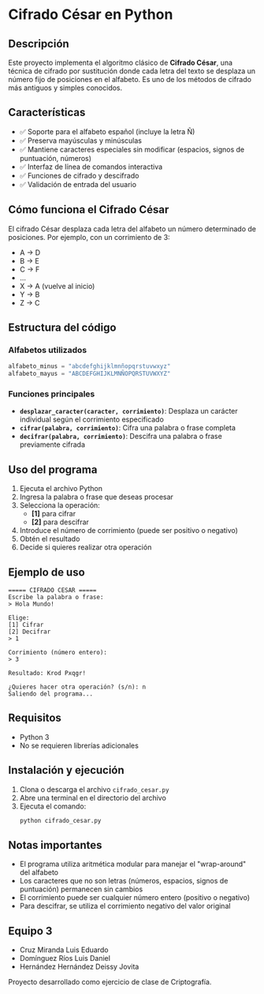 # Cifrado César en Python

## Descripción

Este proyecto implementa el algoritmo clásico de **Cifrado César**, una técnica de cifrado por sustitución donde cada letra del texto se desplaza un número fijo de posiciones en el alfabeto. Es uno de los métodos de cifrado más antiguos y simples conocidos.

## Características

- ✅ Soporte para el alfabeto español (incluye la letra Ñ)
- ✅ Preserva mayúsculas y minúsculas
- ✅ Mantiene caracteres especiales sin modificar (espacios, signos de puntuación, números)
- ✅ Interfaz de línea de comandos interactiva
- ✅ Funciones de cifrado y descifrado
- ✅ Validación de entrada del usuario

## Cómo funciona el Cifrado César

El cifrado César desplaza cada letra del alfabeto un número determinado de posiciones. Por ejemplo, con un corrimiento de 3:

- A → D
- B → E  
- C → F
- ...
- X → A (vuelve al inicio)
- Y → B
- Z → C

## Estructura del código

### Alfabetos utilizados
```python
alfabeto_minus = "abcdefghijklmnñopqrstuvwxyz"
alfabeto_mayus = "ABCDEFGHIJKLMNÑOPQRSTUVWXYZ"
```

### Funciones principales

- **`desplazar_caracter(caracter, corrimiento)`**: Desplaza un carácter individual según el corrimiento especificado
- **`cifrar(palabra, corrimiento)`**: Cifra una palabra o frase completa
- **`decifrar(palabra, corrimiento)`**: Descifra una palabra o frase previamente cifrada

## Uso del programa

1. Ejecuta el archivo Python
2. Ingresa la palabra o frase que deseas procesar
3. Selecciona la operación:
   - **[1]** para cifrar
   - **[2]** para descifrar
4. Introduce el número de corrimiento (puede ser positivo o negativo)
5. Obtén el resultado
6. Decide si quieres realizar otra operación

## Ejemplo de uso

```
===== CIFRADO CESAR =====
Escribe la palabra o frase:
> Hola Mundo!

Elige:
[1] Cifrar
[2] Decifrar
> 1

Corrimiento (número entero):
> 3

Resultado: Krod Pxqgr!

¿Quieres hacer otra operación? (s/n): n
Saliendo del programa...
```

## Requisitos

- Python 3
- No se requieren librerías adicionales

## Instalación y ejecución

1. Clona o descarga el archivo `cifrado_cesar.py`
2. Abre una terminal en el directorio del archivo
3. Ejecuta el comando:
   ```bash
   python cifrado_cesar.py
   ```

## Notas importantes

- El programa utiliza aritmética modular para manejar el "wrap-around" del alfabeto
- Los caracteres que no son letras (números, espacios, signos de puntuación) permanecen sin cambios
- El corrimiento puede ser cualquier número entero (positivo o negativo)
- Para descifrar, se utiliza el corrimiento negativo del valor original


## Equipo 3
- Cruz Miranda Luis Eduardo
- Domínguez Ríos Luis Daniel
- Hernández Hernández Deissy Jovita

Proyecto desarrollado como ejercicio de clase de Criptografía.
